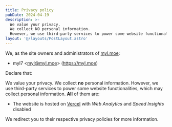 ```yaml
---
title: Privacy policy
pubDate: 2024-04-19
description: >-
  We value your privacy.
  We collect NO personal information.
  However, we use third-party services to power some website functionalities, which may collect personal information.
layout: '@/layouts/PostLayout.astro'
---
```


<!-- SPDX-License-Identifier: CC-BY-SA-4.0 -->

We, as the site owners and administrators of [myl.moe]:

[myl.moe]: https://myl.moe "myl7's blog"

- myl7 \<myl@myl.moe\> (https://myl.moe)

Declare that:

We value your privacy.
We collect **no** personal information.
However, we use third-party services to power some website functionalities, which may collect personal information.
**All** of them are:

- The website is hosted on [Vercel] with _Web Analytics_ and _Speed Insights_ disabled

<!-- - The site searching is powered by [Google Search] -->
<!-- - The KV storage of the URL shortening service is powered by [Upstash] -->
<!-- - The comments are powered by [giscus] and stored in the [_Discussion_ of myl7/mylmoe] -->

[Vercel]: https://vercel.com/
[Google Search]: https://www.google.com/
[Upstash]: https://upstash.com/
[giscus]: https://giscus.app/
[_Discussion_ of myl7/mylmoe]: https://github.com/myl7/mylmoe/discussions

We redirect you to their respective privacy policies for more information.
